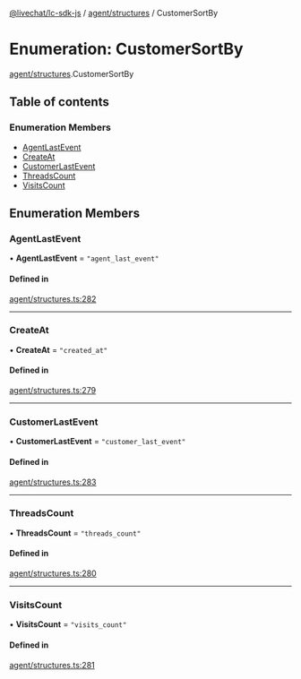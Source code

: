 [@livechat/lc-sdk-js](../README.md) / [agent/structures](../modules/agent_structures.md) / CustomerSortBy

# Enumeration: CustomerSortBy

[agent/structures](../modules/agent_structures.md).CustomerSortBy

## Table of contents

### Enumeration Members

- [AgentLastEvent](agent_structures.CustomerSortBy.md#agentlastevent)
- [CreateAt](agent_structures.CustomerSortBy.md#createat)
- [CustomerLastEvent](agent_structures.CustomerSortBy.md#customerlastevent)
- [ThreadsCount](agent_structures.CustomerSortBy.md#threadscount)
- [VisitsCount](agent_structures.CustomerSortBy.md#visitscount)

## Enumeration Members

### AgentLastEvent

• **AgentLastEvent** = ``"agent_last_event"``

#### Defined in

[agent/structures.ts:282](https://github.com/livechat/lc-sdk-js/blob/11cc290/src/agent/structures.ts#L282)

___

### CreateAt

• **CreateAt** = ``"created_at"``

#### Defined in

[agent/structures.ts:279](https://github.com/livechat/lc-sdk-js/blob/11cc290/src/agent/structures.ts#L279)

___

### CustomerLastEvent

• **CustomerLastEvent** = ``"customer_last_event"``

#### Defined in

[agent/structures.ts:283](https://github.com/livechat/lc-sdk-js/blob/11cc290/src/agent/structures.ts#L283)

___

### ThreadsCount

• **ThreadsCount** = ``"threads_count"``

#### Defined in

[agent/structures.ts:280](https://github.com/livechat/lc-sdk-js/blob/11cc290/src/agent/structures.ts#L280)

___

### VisitsCount

• **VisitsCount** = ``"visits_count"``

#### Defined in

[agent/structures.ts:281](https://github.com/livechat/lc-sdk-js/blob/11cc290/src/agent/structures.ts#L281)

